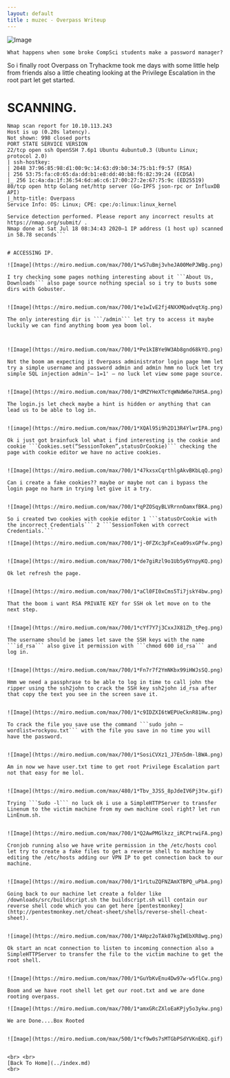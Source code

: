 ```yaml
---
layout: default
title : muzec - Overpass Writeup
---
```


![Image](https://miro.medium.com/max/490/1*tWD5crPD4r7m_DY8T17uIg.png)

```What happens when some broke CompSci students make a password manager?```

So i finally root Overpass on Tryhackme took me days with some little help from friends also a little cheating looking at the Privilege Escalation in the root part let get started.

# SCANNING.


```Nmap 7.80 scan initiated Sat Jul 18 08:33:44 2020 as: nmap -sC -sV -oA nmap 10.10.113.243
Nmap scan report for 10.10.113.243
Host is up (0.20s latency).
Not shown: 998 closed ports
PORT STATE SERVICE VERSION
22/tcp open ssh OpenSSH 7.6p1 Ubuntu 4ubuntu0.3 (Ubuntu Linux; protocol 2.0)
| ssh-hostkey:
| 2048 37:96:85:98:d1:00:9c:14:63:d9:b0:34:75:b1:f9:57 (RSA)
| 256 53:75:fa:c0:65:da:dd:b1:e8:dd:40:b8:f6:82:39:24 (ECDSA)
|_ 256 1c:4a:da:1f:36:54:6d:a6:c6:17:00:27:2e:67:75:9c (ED25519)
80/tcp open http Golang net/http server (Go-IPFS json-rpc or InfluxDB API)
|_http-title: Overpass
Service Info: OS: Linux; CPE: cpe:/o:linux:linux_kernel

Service detection performed. Please report any incorrect results at https://nmap.org/submit/ .
Nmap done at Sat Jul 18 08:34:43 2020–1 IP address (1 host up) scanned in 58.78 seconds```


# ACCESSING IP.

![Image](https://miro.medium.com/max/700/1*wS7uBmj3vheJA00MePJWBg.png)

I try checking some pages nothing interesting about it ```About Us, Downloads``` also page source nothing special so i try to busts some dirs with Gobuster.


![Image](https://miro.medium.com/max/700/1*e1wIvE2fj4NXXMQadvqtXg.png)

The only interesting dir is ```/admin``` let try to access it maybe luckily we can find anything boom yea boom lol.



![Image](https://miro.medium.com/max/700/1*Pe1kIBYe9W3Ab8gnd68kYQ.png)

Not the boom am expecting it Overpass administrator login page hmm let try a simple username and password admin and admin hmm no luck let try simple SQL injection admin'— 1=1' — no luck let view some page source.


![Image](https://miro.medium.com/max/700/1*dMZYHeXTcYqWNdW6e7UHSA.png)

The login.js let check maybe a hint is hidden or anything that can lead us to be able to log in.


![image](https://miro.medium.com/max/700/1*XQAl95i9h2D13R4YlwrIPA.png)

Ok i just got brainfuck lol what i find interesting is the cookie and cookie ```Cookies.set(“SessionToken”,statusOrCookie)``` checking the page with cookie editor we have no active cookies.


![Image](https://miro.medium.com/max/700/1*47kxsxCqrthlgAkvBKbLqQ.png)

Can i create a fake cookies?? maybe or maybe not can i bypass the login page no harm in trying let give it a try.


![Image](https://miro.medium.com/max/700/1*qPZOSqyBLVRrnnOamxfBKA.png)

So i created two cookies with cookie editor 1 ```statusOrCookie with the incorrect Credentials``` 2 ```SessionToken with correct Credentials.```

![Image](https://miro.medium.com/max/700/1*j-0FZXc3pFxCea09sxGPfw.png)


![Image](https://miro.medium.com/max/700/1*de7giRzl9o1Ub5y6YnpyKQ.png)

Ok let refresh the page.


![Image](https://miro.medium.com/max/700/1*aCl0FI0xCms5Ti7jskY4bw.png)

That the boom i want RSA PRIVATE KEY for SSH ok let move on to the next step.


![Image](https://miro.medium.com/max/700/1*cYf7Y7j3CxxJX81Zh_tPeg.png)

The username should be james let save the SSH keys with the name ```id_rsa``` also give it permission with ```chmod 600 id_rsa``` and log in.


![Image](https://miro.medium.com/max/700/1*Fn7r7f2YmNKbx99iHWJsSQ.png)

Hmm we need a passphrase to be able to log in time to call john the ripper using the ssh2john to crack the SSH key ssh2john id_rsa after that copy the text you see in the screen save it.


![Image](https://miro.medium.com/max/700/1*c9IDZXI6tWEPUeCknR81Hw.png)

To crack the file you save use the command ```sudo john — wordlist=rockyou.txt``` with the file you save in no time you will have the password.


![Image](https://miro.medium.com/max/700/1*SosiCVXz1_J7En5dm-lBWA.png)

Am in now we have user.txt time to get root Privilege Escalation part not that easy for me lol.


![Image](https://miro.medium.com/max/480/1*Tbv_3JSS_8pJdeIV6Pj3tw.gif)

Trying ```Sudo -l``` no luck ok i use a SimpleHTTPServer to transfer Linenum to the victim machine from my own machine cool right? let run LinEnum.sh.


![Image](https://miro.medium.com/max/700/1*Q2AwPMGlkzz_iRCPtrwiFA.png)

Cronjob running also we have write permission in the /etc/hosts cool let try to create a fake files to get a reverse shell to machine by editing the /etc/hosts adding our VPN IP to get connection back to our machine.


![Image](https://miro.medium.com/max/700/1*1rLtuZQFNZAmXTBPQ_uPbA.png)

Going back to our machine let create a folder like /downloads/src/buildscript.sh the buildscript.sh will contain our reverse shell code which you can get here [pentestmonkey](http://pentestmonkey.net/cheat-sheet/shells/reverse-shell-cheat-sheet).


![image](https://miro.medium.com/max/700/1*AHpz2oTAk07kgIWEbXR8wg.png)

Ok start an ncat connection to listen to incoming connection also a SimpleHTTPServer to transfer the file to the victim machine to get the root shell.


![Image](https://miro.medium.com/max/700/1*GuYbKvEnu4Dw97w-w5flCw.png)

Boom and we have root shell let get our root.txt and we are done rooting overpass.

![Image](https://miro.medium.com/max/700/1*amxGRcZXloEaKPjy5o3ykw.png)

We are Done....Box Rooted


![Image](https://miro.medium.com/max/500/1*cf9w0s7sMTGbPSdYVKnEKQ.gif)


<br> <br>
[Back To Home](../index.md)
<br>


